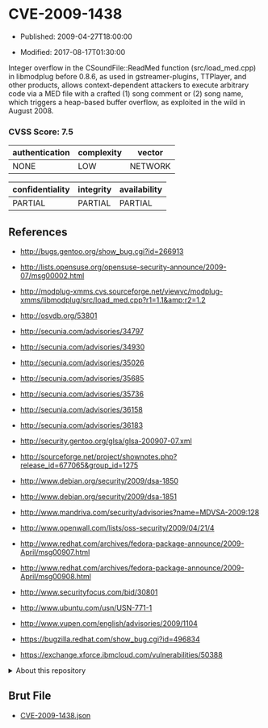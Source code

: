 # CVE-2009-1438

- Published: 2009-04-27T18:00:00

- Modified: 2017-08-17T01:30:00

Integer overflow in the CSoundFile::ReadMed function (src/load_med.cpp) in libmodplug before 0.8.6, as used in gstreamer-plugins, TTPlayer, and other products, allows context-dependent attackers to execute arbitrary code via a MED file with a crafted (1) song comment or (2) song name, which triggers a heap-based buffer overflow, as exploited in the wild in August 2008.

### CVSS Score: **7.5**

| authentication | complexity | vector |
| --- | --- | --- |
| NONE | LOW | NETWORK |

| confidentiality | integrity | availability |
| --- | --- | --- |
| PARTIAL | PARTIAL | PARTIAL |

## References

* http://bugs.gentoo.org/show_bug.cgi?id=266913

* http://lists.opensuse.org/opensuse-security-announce/2009-07/msg00002.html

* http://modplug-xmms.cvs.sourceforge.net/viewvc/modplug-xmms/libmodplug/src/load_med.cpp?r1=1.1&amp;r2=1.2

* http://osvdb.org/53801

* http://secunia.com/advisories/34797

* http://secunia.com/advisories/34930

* http://secunia.com/advisories/35026

* http://secunia.com/advisories/35685

* http://secunia.com/advisories/35736

* http://secunia.com/advisories/36158

* http://secunia.com/advisories/36183

* http://security.gentoo.org/glsa/glsa-200907-07.xml

* http://sourceforge.net/project/shownotes.php?release_id=677065&group_id=1275

* http://www.debian.org/security/2009/dsa-1850

* http://www.debian.org/security/2009/dsa-1851

* http://www.mandriva.com/security/advisories?name=MDVSA-2009:128

* http://www.openwall.com/lists/oss-security/2009/04/21/4

* http://www.redhat.com/archives/fedora-package-announce/2009-April/msg00907.html

* http://www.redhat.com/archives/fedora-package-announce/2009-April/msg00908.html

* http://www.securityfocus.com/bid/30801

* http://www.ubuntu.com/usn/USN-771-1

* http://www.vupen.com/english/advisories/2009/1104

* https://bugzilla.redhat.com/show_bug.cgi?id=496834

* https://exchange.xforce.ibmcloud.com/vulnerabilities/50388

<details>
<summary>About this repository</summary> 

  This repository is part of the project [Live Hack CVE](https://github.com/Live-Hack-CVE). Main website can be found [www.live-hack.org](https://www.live-hack.org) 
  
  Made by [Sn0wAlice](https://github.com/Sn0wAlice) for the people that care about security and need to have a feed of the latest CVEs. Hope you enjoy it, don't forget to star the repo and follow me on [Twitter](https://twitter.com/Sn0wAlice) and [Github](https://github.com/Sn0wAlice). And that is my [personnal website](https://www.alice-snow.me/)

  - [Home Page](https://github.com/Live-Hack-CVE)
  - [Framework](https://github.com/Live-Hack-CVE/cve-framework)
  - [CVE database](https://github.com/Live-Hack-CVE/full_database)
  - [Changelog](https://github.com/Live-Hack-CVE/Changelog)
</details>

## Brut File

* [CVE-2009-1438.json](https://raw.githubusercontent.com/Live-Hack-CVE/full_database/main/cves/2009/CVE-2009-1438.json)

